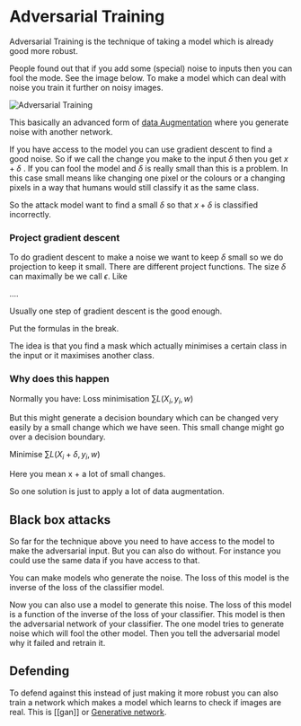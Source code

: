 # Adversarial Training 

Adversarial Training is the technique of taking a model which is already good more robust. 

People found out that if you add some (special) noise to inputs then you can fool the mode. See the image below. To make a model which can deal with noise you train it further on noisy images. 



![Adversarial Training](Pasted%20image%2020220611155505.png)

This basically an advanced form of [data Augmentation](Data%20Augmentation.md) where you generate noise with another network.

If you have access to the model you can use gradient descent to find a good noise.
So if we call the change you make to the input $\delta$ then you get $x + \delta$ . If you can fool the model and $\delta$ is really small than this is a problem. In this case small means like changing one pixel or the colours or a changing pixels in a way that humans would still classify it as the same class. 

So the attack model want to find a small $\delta$ so that $x+\delta$ is classified incorrectly. 

### Project gradient descent

To do gradient descent to make a noise we want to keep $\delta$ small so we do projection to keep it small.  There are different project functions. The size $\delta$ can maximally be we call $\epsilon$.    Like 

.... 

Usually one step of gradient descent is the good enough. 

Put the formulas in the break. 

The idea is that you find a mask which actually minimises a certain class in the input or it maximises another class. 

### Why does this happen
Normally you have:
Loss minimisation $\sum\limits{L(X_{i},y_{i},w)}$

But this might generate a decision boundary which can be changed very easily by a small change which we have seen. This small change might go over a decision boundary. 

Minimise $\sum\limits{L(X_{i}+\delta,y_{i},w)}$

Here you mean x + a lot of small changes. 

So one solution is just to apply a lot of data augmentation. 

## Black box attacks
So far for the technique above you need to have access to the model to make the adversarial input. But you can also do without. For instance you could use the same data if you have access to that. 

You can make models who generate the noise. The loss of this model is the inverse of the loss of the classifier model. 

Now you can also use a model to generate this noise. The loss of this model is a function of the inverse of the loss of your classifier. This model is then the adversarial network of your classifier. The one model tries to generate noise which will fool the other model. Then you tell the adversarial model why it failed and retrain it. 

## Defending

To defend against this instead of just making it more robust you can also train a network which makes a model which learns to check if images are real. This is [[gan]] or [Generative network](Generative%20network.md). 